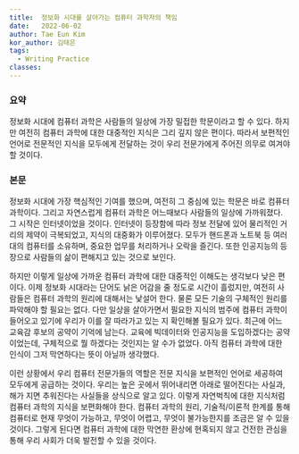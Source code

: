 ```yaml
---
title:  정보화 시대를 살아가는 컴퓨터 과학자의 책임
date:   2022-06-02
author: Tae Eun Kim
kor_author: 김태은
tags:
  - Writing Practice
classes: 
---
```


### 요약
정보화 시대에 컴퓨터 과학은 사람들의 일상에 가장 밀접한 학문이라고 할 수 있다. 하지만 여전히 컴퓨터 과학에 대한 대중적인 지식은 그리 깊지 않은 편이다. 따라서 보편적인 언어로 전문적인 지식을 모두에게 전달하는 것이 우리 전문가에게 주어진 의무로 여겨야 할 것이다. 

### 본문
정보화 시대에 가장 핵심적인 기여를 했으며, 여전히 그 중심에 있는 학문은 바로 컴퓨터 과학이다. 그리고 자연스럽게 컴퓨터 과학은 어느때보다 사람들의 일상에 가까워졌다. 그 시작은 인터넷이었을 것이다. 인터넷이 등장함에 따라 정보 전달에 있어 물리적인 거리의 제약이 극복되었고, 지식의 대중화가 이루어졌다. 모두가 핸드폰과 노트북 등 여러대의 컴퓨터를 소유하며, 중요한 업무를 처리하거나 오락을 즐긴다. 또한 인공지능의 등장으로 사람들의 삶이 편해지고 있는 것으로 보인다.

하지만 이렇게 일상에 가까운 컴퓨터 과학에 대한 대중적인 이해도는 생각보다 낮은 편이다. 이제 정보화 시대라는 단어도 낡은 어감을 줄 정도로 시간이 흘렀지만, 여전히 사람들은 컴퓨터 과학의 원리에 대해서는 낯설어 한다. 물론 모든 기술의 구체적인 원리를 파악해야 할 필요는 없다. 다만 일상을 살아가면서 필요한 지식의 범주에 컴퓨터 과학이 들어오고 있기에 우리가 이를 잘 따라가고 있는 지 확인해볼 필요가 있다. 최근에 어느 교육감 후보의 공약이 기억에 남는다. 교육에 빅데이터와 인공지능을 도입하겠다는 공약이었는데, 구체적으로 뭘 하겠다는 것인지는 알 수가 없었다. 아직 컴퓨터 과학에 대한 인식이 그저 막연하다는 뜻이 아닐까 생각했다.

이런 상황에서 우리 컴퓨터 전문가들의 역할은 전문 지식을 보편적인 언어로 세공하여 모두에게 공급하는 것이다. 우리는 높은 곳에서 뛰어내리면 아래로 떨어진다는 사실과, 해가 지면 추워진다는 사실들을 상식으로 알고 있다. 이렇게 자연벅칙에 대한 지식처럼 컴퓨터 과학의 지식을 보편화해야 한다. 컴퓨터 과학의 원리, 기술적/이론적 한계를 통해 컴퓨터로 현재 무엇이 가능하고, 무엇이 어렵고, 무엇이 불가능한지를 조금은 알 수 있을 것이다. 그렇게 된다면 컴퓨터 과학에 대한 막연한 환상에 현혹되지 않고 건전한 관심을 통해 우리 사회가 더욱 발전할 수 있을 것이다.